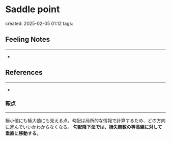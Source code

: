 
# Saddle point

created: 2025-02-05 01:12
tags: 

## Feeling Notes
---
- 
## References
---
- 

### 鞍点
---
極小値にも極大値にも見える点。勾配は局所的な情報で計算するため、どの方向に進んでいいかわからなくなる。
**勾配降下法では、損失関数の等高線に対して垂直に移動する。**